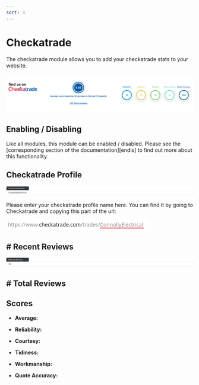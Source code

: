 ```yaml
---
sort: 3
---
```


# Checkatrade

The checkatrade module allows you to add your checkatrade stats to your website.

![Image of the checkatrade module online](https://raw.githubusercontent.com/pinkpigeondocs/Pink-Pigeon-Documentation/master/docs/6_Modules/images/3_checkatrade_online.png)


## Enabling / Disabling

Like all modules, this module can be enabled / disabled. Please see the [corresponding section of the documentation][endis] to find out more about this functionality.

## Checkatrade Profile

![Image of the checkatrade profile input](https://raw.githubusercontent.com/pinkpigeondocs/Pink-Pigeon-Documentation/master/docs/6_Modules/images/3_checkatrade_chktrd_profile.png)

Please enter your checkatrade profile name here. You can find it by going to Checkatrade and copying this part of the url:

![Image of the checkatrade url on checkatrade online](https://raw.githubusercontent.com/pinkpigeondocs/Pink-Pigeon-Documentation/master/docs/6_Modules/images/3_checkatrade_url_copy.png)



## # Recent Reviews

![Image of the checkatrade profile input](https://raw.githubusercontent.com/pinkpigeondocs/Pink-Pigeon-Documentation/master/docs/6_Modules/images/3_checkatrade_num_recent_reviews.png)



## # Total Reviews



## Scores

- **Average:**

- **Reliability:**

- **Courtesy:**

- **Tidiness:**

- **Workmanship:**

- **Quote Accuracy:**